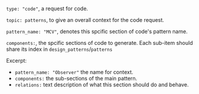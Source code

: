 `type: "code"`, a request for code.

`topic: patterns`, to give an overall context for the code request.

`pattern_name: "MCV"`, denotes this spcific section of code's pattern name.

`components:`, the spcific sections of code to generate. Each sub-item should share its index in `design_patterns`/`patterns`

Excerpt:
- `pattern_name: "Observer"` the name for context.
- `components:` the sub-sections of the main pattern.
- `relations:` text description of what this section should do and behave.
